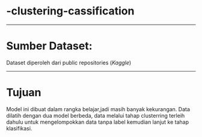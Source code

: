 # -clustering-cassification

---
# **Sumber Dataset**:  
   Dataset diperoleh dari public repositories (*Kaggle*) 

---
# **Tujuan**
   Model ini dibuat dalam rangka belajar,jadi masih banyak kekurangan.
   Data dilatih dengan dua model berbeda, data melalui tahap clusterring terleih dahulu untuk mengelompokkan data tanpa label kemudian lanjut ke tahap klasifikasi.
